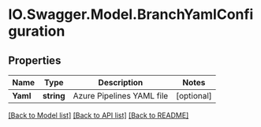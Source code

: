 # IO.Swagger.Model.BranchYamlConfiguration
## Properties

Name | Type | Description | Notes
------------ | ------------- | ------------- | -------------
**Yaml** | **string** | Azure Pipelines YAML file | [optional] 

[[Back to Model list]](../README.md#documentation-for-models) [[Back to API list]](../README.md#documentation-for-api-endpoints) [[Back to README]](../README.md)

